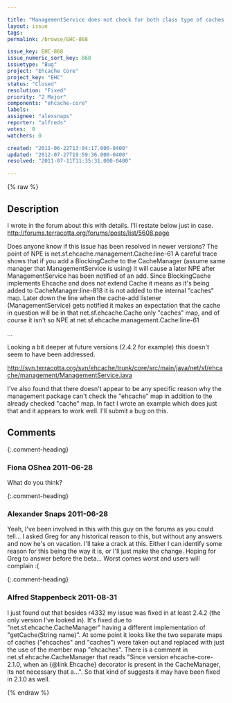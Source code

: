 ```yaml
---

title: "ManagementService does not check for both class type of caches \"Ehcache\" and \"Cache\" which causes an NullPointerException if you attempt to use BlockingCache"
layout: issue
tags: 
permalink: /browse/EHC-868

issue_key: EHC-868
issue_numeric_sort_key: 868
issuetype: "Bug"
project: "Ehcache Core"
project_key: "EHC"
status: "Closed"
resolution: "Fixed"
priority: "2 Major"
components: "ehcache-core"
labels: 
assignee: "alexsnaps"
reporter: "alfreds"
votes:  0
watchers: 0

created: "2011-06-22T13:04:17.000-0400"
updated: "2012-07-27T19:59:36.000-0400"
resolved: "2011-07-11T11:35:31.000-0400"

---
```




{% raw %}



## Description

<div markdown="1" class="description">

I wrote in the forum about this with details. I'll restate below just in case.
http://forums.terracotta.org/forums/posts/list/5608.page

Does anyone know if this issue has been resolved in newer versions? 
The point of NPE is net.sf.ehcache.management.Cache:line-61 
A careful trace shows that if you add a BlockingCache to the CacheManager (assume same manager that ManagementService is using) it will cause a later NPE after ManagementService has been notified of an add. Since BlockingCache implements Ehcache and does not extend Cache it means as it's being added to CacheManager:line-818 it is not added to the internal "caches" map. Later down the line when the cache-add listener (ManagementService) gets notified it makes an expectation that the cache in question will be in that net.sf.ehcache.Cache only "caches" map, and of course it isn't so NPE at net.sf.ehcache.management.Cache:line-61

...

Looking a bit deeper at future versions (2.4.2 for example) this doesn't seem to have been addressed. 

http://svn.terracotta.org/svn/ehcache/trunk/core/src/main/java/net/sf/ehcache/management/ManagementService.java 

I've also found that there doesn't appear to be any specific reason why the management package can't check the "ehcache" map in addition to the already checked "cache" map. In fact I wrote an example which does just that and it appears to work well. I'll submit a bug on this.

</div>

## Comments


{:.comment-heading}
### **Fiona OShea** <span class="date">2011-06-28</span>

<div markdown="1" class="comment">

What do you think?

</div>


{:.comment-heading}
### **Alexander Snaps** <span class="date">2011-06-28</span>

<div markdown="1" class="comment">

Yeah, I've been involved in this with this guy on the forums as you could tell...
I asked Greg for any historical reason to this, but without any answers and now he's on vacation. I'll take a crack at this. Either I can identify some reason for this being the way it is, or I'll just make the change. Hoping for Greg to answer before the beta... Worst comes worst and users will complain :( 

</div>


{:.comment-heading}
### **Alfred Stappenbeck** <span class="date">2011-08-31</span>

<div markdown="1" class="comment">

I just found out that besides r4332 my issue was fixed in at least 2.4.2 (the only version I've looked in).  It's fixed due to "net.sf.ehcache.CacheManager" having a different implementation of "getCache(String name)".  At some point it looks like the two separate maps of caches ("ehcaches" and "caches") were taken out and replaced with just the use of the member map "ehcaches".  There is a comment in net.sf.ehcache.CacheManager that reads "Since version ehcache-core-2.1.0, when an \{@link Ehcache\} decorator is present in the CacheManager, its not necessary that a...".  So that kind of suggests it may have been fixed in 2.1.0 as well.

</div>



{% endraw %}
